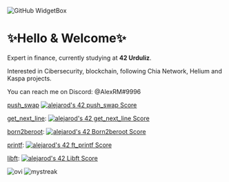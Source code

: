 ![GitHub WidgetBox](https://github-widgetbox.vercel.app/api/profile?username=alex63rm&data=followers,repositories,stars,commits)

<h1>✨Hello & Welcome✨</b></h1>
<p>Expert in finance, currently studying at <b>42 Urduliz</b>.</p>
<p>Interested in Cibersecurity, blockchain, following Chia Network, Helium and Kaspa projects.</p>
<p>You can reach me on Discord: @AlexRM#9996</strong></p>

<a href=#>push_swap</a>
[![alejarod's 42 push_swap Score](https://badge42.vercel.app/api/v2/cl8oq4qg600760gle7c6vx01o/project/2898700)](https://github.com/JaeSeoKim/badge42)

<a href="https://github.com/alex63rm/get_next_line">get_next_line</a>:
[![alejarod's 42 get_next_line Score](https://badge42.vercel.app/api/v2/cl8oq4qg600760gle7c6vx01o/project/2847789)](https://github.com/JaeSeoKim/badge42)

<a href="https://github.com/alex63rm/born2beroot">born2beroot</a>:
[![alejarod's 42 Born2beroot Score](https://badge42.vercel.app/api/v2/cl8oq4qg600760gle7c6vx01o/project/2832685)](https://github.com/JaeSeoKim/badge42)

<a href="https://github.com/alex63rm/printf">printf</a>:
[![alejarod's 42 ft_printf Score](https://badge42.vercel.app/api/v2/cl8oq4qg600760gle7c6vx01o/project/2815897)](https://github.com/JaeSeoKim/badge42)

<a href="https://github.com/alex63rm/libft">libft</a>:
[![alejarod's 42 Libft Score](https://badge42.vercel.app/api/v2/cl8oq4qg600760gle7c6vx01o/project/2752718)](https://github.com/JaeSeoKim/badge42)

<img src="https://github-readme-stats.vercel.app/api/top-langs?username=alex63rm&show_icons=true&locale=en&layout=compact&theme=chartreuse-dark" alt="ovi" />

<img src="https://github-readme-streak-stats.herokuapp.com/?user=alex63rm&theme=tokyonight" alt="mystreak"/>

<!--- [![alejarod's 42 stats](https://badge42.vercel.app/api/v2/cl8oq4qg600760gle7c6vx01o/stats?cursusId=21&coalitionId=175)](https://github.com/JaeSeoKim/badge42) --->

<!---
alex63rm/alex63rm is a ✨ special ✨ repository because its `README.md` (this file) appears on your GitHub profile.
You can click the Preview link to take a look at your changes.
--->
